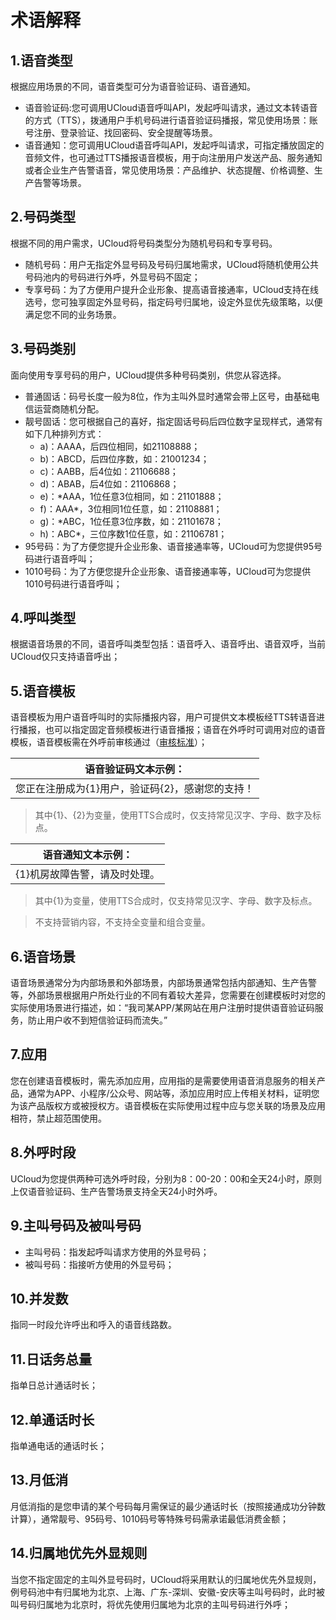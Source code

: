 <!--一下子提供一种思路，欢迎大家发挥 -->

# 术语解释
  

## 1.语音类型

根据应用场景的不同，语音类型可分为语音验证码、语音通知。

* 语音验证码:您可调用UCloud语音呼叫API，发起呼叫请求，通过文本转语音的方式（TTS），拨通用户手机号码进行语音验证码播报，常见使用场景：账号注册、登录验证、找回密码、安全提醒等场景。
* 语音通知：您可调用UCloud语音呼叫API，发起呼叫请求，可指定播放固定的音频文件，也可通过TTS播报语音模板，用于向注册用户发送产品、服务通知或者企业生产告警语音，常见使用场景：产品维护、状态提醒、价格调整、生产告警等场景。


## 2.号码类型

根据不同的用户需求，UCloud将号码类型分为随机号码和专享号码。

* 随机号码：用户无指定外显号码及号码归属地需求，UCloud将随机使用公共号码池内的号码进行外呼，外显号码不固定；
* 专享号码：为了方便用户提升企业形象、提高语音接通率，UCloud支持在线选号，您可独享固定外显号码，指定码号归属地，设定外显优先级策略，以便满足您不同的业务场景。


## 3.号码类别

面向使用专享号码的用户，UCloud提供多种号码类别，供您从容选择。

* 普通固话：码号长度一般为8位，作为主叫外显时通常会带上区号，由基础电信运营商随机分配。
* 靓号固话：您可根据自己的喜好，指定固话号码后四位数字呈现样式，通常有如下几种排列方式：
  * a)：AAAA，后四位相同，如21108888；
  * b)：ABCD，后四位序数，如：21001234；
  * c)：AABB，后4位如：21106688；
  * d)：ABAB，后4位如：21106868；
  * e)：*AAA，1位任意3位相同，如：21101888；
  * f)：AAA*，3位相同1位任意，如：21108881；
  * g)：*ABC，1位任意3位序数，如：21101678；
  * h)：ABC*，三位序数1位任意，如：21106781；
* 95号码：为了方便您提升企业形象、语音接通率等，UCloud可为您提供95号码进行语音呼叫；
* 1010号码：为了方便您提升企业形象、语音接通率等，UCloud可为您提供1010号码进行语音呼叫；


## 4.呼叫类型

根据语音场景的不同，语音呼叫类型包括：语音呼入、语音呼出、语音双呼，当前UCloud仅只支持语音呼出；


## 5.语音模板

语音模板为用户语音呼叫时的实际播报内容，用户可提供文本模板经TTS转语音进行播报，也可以指定固定音频模板进行语音播报；语音在外呼时可调用对应的语音模板，语音模板需在外呼前审核通过（[审核标准](/uvms/introduction/critetia.md)）；

|语音验证码文本示例：|
|--------------|
|您正在注册成为{1}用户，验证码{2}，感谢您的支持！|
>其中{1}、{2}为变量，使用TTS合成时，仅支持常见汉字、字母、数字及标点。

|语音通知文本示例：|
|--------------|
|{1}机房故障告警，请及时处理。|
>其中{1}为变量，使用TTS合成时，仅支持常见汉字、字母、数字及标点。

>不支持营销内容，不支持全变量和组合变量。


## 6.语音场景

语音场景通常分为内部场景和外部场景，内部场景通常包括内部通知、生产告警等，外部场景根据用户所处行业的不同有着较大差异，您需要在创建模板时对您的实际使用场景进行描述，如：“我司某APP/某网站在用户注册时提供语音验证码服务，防止用户收不到短信验证码而流失。”


## 7.应用

您在创建语音模板时，需先添加应用，应用指的是需要使用语音消息服务的相关产品，通常为APP、小程序/公众号、网站等，添加应用时应上传相关材料，证明您为该产品版权方或被授权方。语音模板在实际使用过程中应与您关联的场景及应用相符，禁止超范围使用。


## 8.外呼时段

UCloud为您提供两种可选外呼时段，分别为8：00-20：00和全天24小时，原则上仅语音验证码、生产告警场景支持全天24小时外呼。


## 9.主叫号码及被叫号码

* 主叫号码：指发起呼叫请求方使用的外显号码；
* 被叫号码：指接听方使用的外显号码；


## 10.并发数

指同一时段允许呼出和呼入的语音线路数。


## 11.日话务总量

指单日总计通话时长；


## 12.单通话时长

指单通电话的通话时长；


## 13.月低消

月低消指的是您申请的某个号码每月需保证的最少通话时长（按照接通成功分钟数计算），通常靓号、95码号、1010码号等特殊号码需承诺最低消费金额；



## 14.归属地优先外显规则

当您不指定固定的主叫外显号码时，UCloud将采用默认的归属地优先外显规则，例号码池中有归属地为北京、上海、广东-深圳、安徽-安庆等主叫号码时，此时被叫号码归属地为北京时，将优先使用归属地为北京的主叫号码进行外呼；
